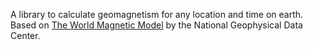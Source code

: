 A library to calculate geomagnetism for any location and time on earth.
Based on [The World Magnetic Model](http://www.ngdc.noaa.gov/geomag/WMM/DoDWMM.shtml) by the National Geophysical Data Center.